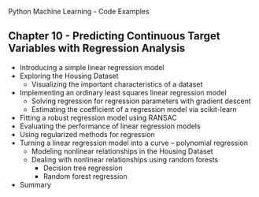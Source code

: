 

Python Machine Learning - Code Examples

## Chapter 10 - Predicting Continuous Target Variables with Regression Analysis

- Introducing a simple linear regression model
- Exploring the Housing Dataset
  - Visualizing the important characteristics of a dataset
- Implementing an ordinary least squares linear regression model
  - Solving regression for regression parameters with gradient descent
  - Estimating the coefficient of a regression model via scikit-learn
- Fitting a robust regression model using RANSAC
- Evaluating the performance of linear regression models
- Using regularized methods for regression
- Turning a linear regression model into a curve – polynomial regression
  - Modeling nonlinear relationships in the Housing Dataset
  - Dealing with nonlinear relationships using random forests
    - Decision tree regression
    - Random forest regression
- Summary
